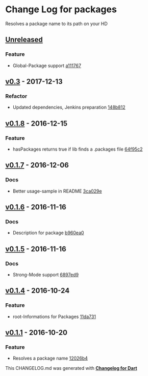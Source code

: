 # Change Log for packages
Resolves a package name to its path on your HD

## [Unreleased](http://github.com/mikemitterer/dart-packages/compare/v0.3...HEAD)

### Feature
* Global-Package support [a111767](https://github.com/mikemitterer/dart-packages/commit/a111767e4e9f025896fb052a46b832da40e887c7)

## [v0.3](http://github.com/mikemitterer/dart-packages/compare/v0.2...v0.3) - 2017-12-13

### Refactor
* Updated dependencies, Jenkins preparation [148b812](https://github.com/mikemitterer/dart-packages/commit/148b8129e1319acce106be4e059a451d66b5b5d6)

## [v0.1.8](http://github.com/mikemitterer/dart-packages/compare/v0.1.7...v0.1.8) - 2016-12-15

### Feature
* hasPackages returns true if lib finds a .packages file [64f95c2](https://github.com/mikemitterer/dart-packages/commit/64f95c2294e3cf7146df33c8b0bc577e9c8d3c04)

## [v0.1.7](http://github.com/mikemitterer/dart-packages/compare/v0.1.6...v0.1.7) - 2016-12-06

### Docs
* Better usage-sample in README [3ca029e](https://github.com/mikemitterer/dart-packages/commit/3ca029e10acb7a530cebced6ce263e2a65e1a018)

## [v0.1.6](http://github.com/mikemitterer/dart-packages/compare/v0.1.5...v0.1.6) - 2016-11-16

### Docs
* Description for package [b960ea0](https://github.com/mikemitterer/dart-packages/commit/b960ea07016b85f4da3071dbc6ff541473bf81c6)

## [v0.1.5](http://github.com/mikemitterer/dart-packages/compare/v0.1.4...v0.1.5) - 2016-11-16

### Docs
* Strong-Mode support [6897ed9](https://github.com/mikemitterer/dart-packages/commit/6897ed9efffde72e33b7b96381219a58250bf1f0)

## [v0.1.4](http://github.com/mikemitterer/dart-packages/compare/v0.1.3...v0.1.4) - 2016-10-24

### Feature
* root-Informations for Packages [11da731](https://github.com/mikemitterer/dart-packages/commit/11da7313d63828ec559288ac63caa872ed9928ae)

## [v0.1.1](http://github.com/mikemitterer/dart-packages/compare/v0.1.0...v0.1.1) - 2016-10-20

### Feature
* Resolves a package name [12026b4](https://github.com/mikemitterer/dart-packages/commit/12026b47ca28dce554bb2836a7091b88deb4038c)


This CHANGELOG.md was generated with [**Changelog for Dart**](https://pub.dartlang.org/packages/changelog)
